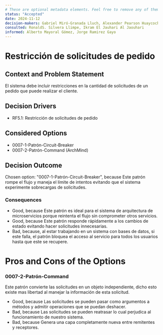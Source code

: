 ```yaml
---
# These are optional metadata elements. Feel free to remove any of them.
status: "Accepted"
date: 2024-11-12
decision-makers: Gabriel Miró-Granada Lluch, Alexander Pearson Huaycochea
consulted: RonaldS. Silvera Llimpe, Ikram El Jauhari Al Jaouhari
informed: Alberto Mayoral Gómez, Jorge Ramirez Gayo
---
```


# Restricción de solicitudes de pedido

## Context and Problem Statement

El sistema debe incluir restricciones en la cantidad de solicitudes de un pedido que puede realizar el cliente.

<!-- This is an optional element. Feel free to remove. -->
## Decision Drivers

* RF5.1: Restricción de solicitudes de pedido

## Considered Options

* 0007-1-Patrón-Circuit-Breaker
* 0007-2-Patrón-Command (ArchMind)

## Decision Outcome

Chosen option: "0007-1-Patrón-Circuit-Breaker", because Este patrón rompe el flujo y maneja el límite de intentos evitando que el sistema experimente sobrecargas de solicitudes.

<!-- This is an optional element. Feel free to remove. -->
### Consequences

* Good, because Este patrón es ideal para el sistema de arquitectura de microservicios porque reintenta el flujo sin comprometer otros servicios.
* Good, because Este patrón responde rápidamente a los cambios de estado evitando hacer solicitudes innecesarias.
* Bad, because, al estar trabajando en un sistema con bases de datos, si este falla, el patrón bloquea el acceso al servicio para todos los usuarios hasta que este se recupere.


# Pros and Cons of the Options

### 0007-2-Patrón-Command

<!-- This is an optional element. Feel free to remove. -->
Este patrón convierte las solicitudes en un objeto independiente, dicho esto existe mas libertad al manejar la información de esta solicitud.

* Good, because Las solicitudes se pueden pasar como argumentos a métodos y admitir operaciones que se puedan deshacer.
* Bad, because Las solicitudes se pueden reatrasar lo cual perjudica al funcionamiento de nuestro sistema.
* Bad, because Genera una capa completamente nueva entre remitentes y receptores.
